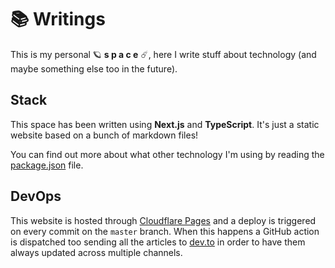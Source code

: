 # 📚 Writings

This is my personal 🪐 **s p a c e** ☄️, here I write stuff about technology (and maybe something else too in the future).

## Stack

This space has been written using **Next.js** and **TypeScript**. It's just a static website based on a bunch of markdown files!

You can find out more about what other technology I'm using by reading the [package.json](https://github.com/dgopsq/writings/blob/master/package.json#L12-L24) file.

## DevOps

This website is hosted through [Cloudflare Pages](https://pages.cloudflare.com/) and a deploy is triggered on every commit on the `master` branch. When this happens a GitHub action is dispatched too sending all the articles to [dev.to](https://dev.to/dgopsq) in order to have them always updated across multiple channels.